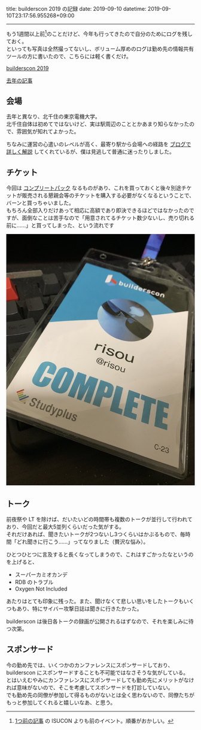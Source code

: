 title: builderscon 2019 の記録
date: 2019-09-10
datetime: 2019-09-10T23:17:56.955268+09:00

---

もう1週間以上前[^1]のことだけど、今年も行ってきたので自分のためにログを残しておく。  
といっても写真は全然撮ってないし、ボリューム厚めのログは勤め先の情報共有ツールの方に書いたので、こちらには軽く書くだけ。

[builderscon 2019](https://builderscon.io/tokyo/2019)

[去年の記事](/entry/2018-09-11-builderscon-tokyo-2018.html)

## 会場

去年と異なり、北千住の東京電機大学。  
北千住自体は初めてではないけど、実は駅周辺のこととかあまり知らなかったので、雰囲気が知れてよかった。

ちなみに運営の心遣いのレベルが高く、最寄り駅から会場への経路を [ブログで詳しく解説](https://blog.builderscon.io/entry/kitasenju_directions) してくれているが、僕は見逃して普通に迷ったりしました。

## チケット

今回は [コンプリートパック](https://blog.builderscon.io/entry/2019/06/12/120000) なるものがあり、これを買っておくと後々別途チケットが販売される懇親会等のチケットを購入する必要がなくなるということで、バーンと買っちゃいました。  
もちろん全部入りだけあって相応に高額であり即決できるほどではなかったのですが、面倒なことは苦手なので「用意されてるチケット数少ないし、売り切れる前に……」と買ってしまった、という流れです

![](/static/img/builderscon_2019_nametag.jpg)

## トーク

前夜祭や LT を除けば、だいたいどの時間帯も複数のトークが並行して行われており、今回だと最大5並列くらいだった気がする。  
それだけあれば、聞きたいトークが2つないし3つくらいはかぶるもので、毎時間「どれ聞きに行こう……」ってなりました（贅沢な悩み）。

ひとつひとつに言及すると長くなってしまうので、これはすごかったなというのを上げると、

- スーパーカミオカンデ
- RDB のトラブル
- Oxygen Not Included

あたりはとても印象に残った。また、聞けなくて悲しい思いをしたトークもいくつもあり、特にサイバー攻撃日誌は聞きに行きたかった。

builderscon は後日各トークの録画が公開されるはずなので、それを楽しみに待つ次第。

## スポンサード

今の勤め先では、いくつかのカンファレンスにスポンサードしており、 builderscon にスポンサードすることも不可能ではなさそうな気がしている。  
とはいえむやみにカンファレンスにスポンサードしても勤め先にメリットがなければ意味がないので、そこを考慮してスポンサードを打診していない。  
でも勤め先の同僚が参加して得るものがないとは全く思わないので、同僚たちがもっと参加してくれると嬉しいなあ、と思う。

[^1]: [1つ前の記事](/entry/2019-09-09-isucon9-qualifying.html) の ISUCON よりも前のイベント。順番がおかしい。

